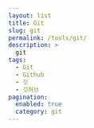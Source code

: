 ```yaml
---
layout: list
title: Git
slug: git
permalink: /tools/git/
description: >
  git
tags:
  - Git
  - Github
  - 깃
  - 깃허브
pagination:
  enabled: true
  category: git
---
```

